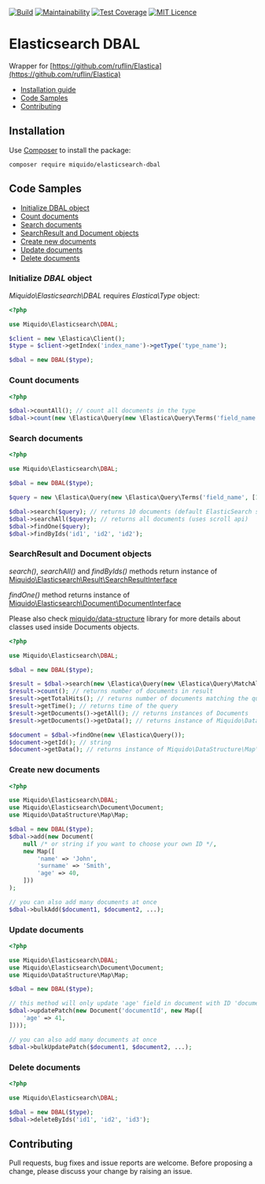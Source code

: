 [![Build](https://travis-ci.org/miquido/elasticsearch-dbal.svg?branch=master)](https://travis-ci.org/miquido/elasticsearch-dbal)
[![Maintainability](https://api.codeclimate.com/v1/badges/608064935172a46d839a/maintainability)](https://codeclimate.com/github/miquido/elasticsearch-dbal/maintainability)
[![Test Coverage](https://api.codeclimate.com/v1/badges/608064935172a46d839a/test_coverage)](https://codeclimate.com/github/miquido/elasticsearch-dbal/test_coverage)
[![MIT Licence](https://badges.frapsoft.com/os/mit/mit.svg?v=103)](https://opensource.org/licenses/mit-license.php)

# Elasticsearch DBAL

Wrapper for [https://github.com/ruflin/Elastica](https://github.com/ruflin/Elastica)

- [Installation guide](#installation)
- [Code Samples](#code-samples)
- [Contributing](#contributing)

## Installation 
Use [Composer](https://getcomposer.org) to install the package:

```shell
composer require miquido/elasticsearch-dbal
```

## Code Samples
- [Initialize DBAL object](#initialize-dbal-object)
- [Count documents](#count-documents)
- [Search documents](#search-documents)
- [SearchResult and Document objects](#searchresult-and-document-objects)
- [Create new documents](#create-new-documents)
- [Update documents](#update-documents)
- [Delete documents](#delete-documents)

### Initialize *DBAL* object
*Miquido\Elasticsearch\DBAL* requires *Elastica\Type* object:
```php
<?php

use Miquido\Elasticsearch\DBAL;

$client = new \Elastica\Client();
$type = $client->getIndex('index_name')->getType('type_name');

$dbal = new DBAL($type);
```

### Count documents

```php
<?php

$dbal->countAll(); // count all documents in the type
$dbal->count(new \Elastica\Query(new \Elastica\Query\Terms('field_name', [1, 2, 3]))); // count documents matching query

```

### Search documents
```php
<?php

use Miquido\Elasticsearch\DBAL;

$dbal = new DBAL($type);

$query = new \Elastica\Query(new \Elastica\Query\Terms('field_name', [1, 2, 3]));

$dbal->search($query); // returns 10 documents (default ElasticSearch setting)
$dbal->searchAll($query); // returns all documents (uses scroll api)
$dbal->findOne($query);
$dbal->findByIds('id1', 'id2', 'id2');

```

### SearchResult and Document objects
*search()*, *searchAll()* and *findByIds()* methods return instance of [Miquido\Elasticsearch\Result\SearchResultInterface](src/Result/SearchResultInterface.php)

*findOne()* method returns instance of [Miquido\Elasticsearch\Document\DocumentInterface](src/Document/DocumentInterface.php)

Please also check [miquido/data-structure](https://github.com/miquido/data-structure) library for more details about classes used inside Documents objects.
```php
<?php

use Miquido\Elasticsearch\DBAL;

$dbal = new DBAL($type);

$result = $dbal->search(new \Elastica\Query(new \Elastica\Query\MatchAll()));
$result->count(); // returns number of documents in result
$result->getTotalHits(); // returns number of documents matching the query
$result->getTime(); // returns time of the query
$result->getDocuments()->getAll(); // returns instances of Documents 
$result->getDocuments()->getData(); // returns instance of Miquido\DataStructure\Map\MapCollectionInterface 

$document = $dbal->findOne(new \Elastica\Query());
$document->getId(); // string
$document->getData(); // returns instance of Miquido\DataStructure\Map\MapInterface  
```

### Create new documents
```php
<?php

use Miquido\Elasticsearch\DBAL;
use Miquido\Elasticsearch\Document\Document;
use Miquido\DataStructure\Map\Map;

$dbal = new DBAL($type);
$dbal->add(new Document(
    null /* or string if you want to choose your own ID */, 
    new Map([
        'name' => 'John',
        'surname' => 'Smith',
        'age' => 40,
    ]))
);

// you can also add many documents at once
$dbal->bulkAdd($document1, $document2, ...);

```
### Update documents
```php
<?php

use Miquido\Elasticsearch\DBAL;
use Miquido\Elasticsearch\Document\Document;
use Miquido\DataStructure\Map\Map;

$dbal = new DBAL($type);

// this method will only update 'age' field in document with ID 'documentId'
$dbal->updatePatch(new Document('documentId', new Map([
    'age' => 41,
])));

// you can also add many documents at once
$dbal->bulkUpdatePatch($document1, $document2, ...);
```

### Delete documents
```php
<?php

use Miquido\Elasticsearch\DBAL;

$dbal = new DBAL($type);
$dbal->deleteByIds('id1', 'id2', 'id3');
```

## Contributing

Pull requests, bug fixes and issue reports are welcome.
Before proposing a change, please discuss your change by raising an issue.


